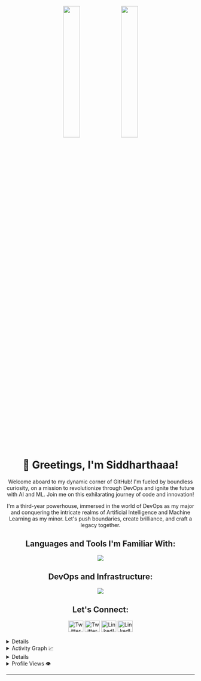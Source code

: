 <!-- Banner -->
<p align="center">
  <img src="https://user-images.githubusercontent.com/65187002/144930161-2f783401-8d27-4fdf-a2f7-cc0ba32f1f1f.gif" width="30%">
  <img src="https://user-images.githubusercontent.com/65187002/144930161-2f783401-8d27-4fdf-a2f7-cc0ba32f1f1f.gif" width="30%">
</p>

<!-- Profile Name and Introduction -->
<h1 align="center">👋 Greetings, I'm Siddharthaaa!</h1>
<p align="center">
  Welcome aboard to my dynamic corner of GitHub! I'm fueled by boundless curiosity, on a mission to revolutionize through DevOps and ignite the future with AI and ML. Join me on this exhilarating journey of code and innovation!
</p>
<p align="center">
  I'm a third-year powerhouse, immersed in the world of DevOps as my major and conquering the intricate realms of Artificial Intelligence and Machine Learning as my minor. Let's push boundaries, create brilliance, and craft a legacy together.
</p>




<!-- Dynamic Graph -->


<!-- Skills -->
<h2 align="center">Languages and Tools I'm Familiar With:</h2>
<p align="center">
  <a href="https://skillicons.dev">
    <img src="https://skillicons.dev/icons?i=java,js,html,css,react,rust,c,python,mysql,flutter" />
  </a>
</p>

<!-- DevOps Tools -->
<h2 align="center">DevOps and Infrastructure:</h2>
<p align="center">
  <a href="https://skillicons.dev">
    <img src="https://skillicons.dev/icons?i=git,kubernetes,docker,linux,grafana,jenkins,maven,aws,vim" />
  </a>
</p>

<!-- Spongebob GIF 
<p align="center">
  <img src="https://c.tenor.com/enLBClxEcWMAAAAC/spongebob-technology.gif" width="80%" alt="Spongebob Technology">
</p>-->

<!-- Social Links -->
<h2 align="center">Let's Connect:</h2>
<p align="center">
  <a href="https://twitter.com/Siddharthaaa21" target="_blank"><img src="https://skillicons.dev/icons?i=twitter"  alt="Twitter" height="30" width="40"></a>
    <a href="https://www.instagram.com/_siddhartha_arora/?next=%2F" target="_blank"><img src="https://skillicons.dev/icons?i=instagram"  alt="Twitter" height="30" width="40"></a>
  <a href="https://www.linkedin.com/in/Siddharthaaa21" target="_blank"><img src="https://skillicons.dev/icons?i=linkedin"  alt="LinkedIn" height="30" width="40"></a>
  <a href="https://www.leetcode.com/siddharthaaa21" target="_blank"><img src="https://skillicons.dev/icons?i=leetcode"  alt="LinkedIn" height="30" width="40"> <a/>
</p>
<!-- GitHub Stats -->
<details>
  <summary>GitHub Profile Stats 💻</summary>
  <br/>
  <a href="https://github.com/anuraghazra/github-readme-stats">
    <img alt="Your GitHub Stats" src="https://github-readme-stats.vercel.app/api/?username=Siddharthaaa21&show_icons=true&count_private=true&theme=dark&hide_border=true&bg_color=000&title_color=00E676&icon_color=00E676" height="192px"/>
  </a>
  <a href="https://github.com/anuraghazra/github-readme-stats">
    <img alt="Your Top Languages" src="https://github-readme-stats.vercel.app/api/top-langs/?username=Siddharthaaa21&langs_count=8&layout=compact&theme=dark&hide_border=true&bg_color=000&title_color=00E676&icon_color=00E676&hide=Jupyter%20Notebook" height="192px"/>
  </a>
  <br/>
</details>

<!-- Activity Graph -->
<details>
  <summary>Activity Graph 📈</summary>
  <br/>
  <a href="https://github.com/ashutosh00710/github-readme-activity-graph">
   <img alt="Your Activity Graph" src="https://github-readme-activity-graph.vercel.app/graph?username=Siddharthaaa21&bg_color=000&color=ffffff&line=04e61b&point=403d3d&area=true&hide_border=true">

  <!-- Profile Views and  -->
</details>
<details>
  <summary> Streak Stats 
</summary>
  <p align="center">
  <a href="https://github.com/Siddharthaaa21">
    <img src="https://github-readme-streak-stats.herokuapp.com/?user=Siddharthaaa21&theme=cobalt" alt="Streak Stats" width="350">
  </a>
</p>
  
  <br/>
  
</details>

<!-- Profile Views -->
<details>
  <summary>Profile Views 👁️</summary>
  <br/>
  <img src="https://komarev.com/ghpvc/?username=Siddharthaaa21&label=PROFILE+VIEWS&style=for-the-badge&color=brightgreen">
</details>

<!-- Twitter Follow Badge 
<p align="center">
  <a href="https://twitter.com/SiddharthaAror9" target="_blank">
    <img src="https://img.shields.io/twitter/follow/siddharthaaror9?logo=twitter&style=for-the-badge" alt="Twitter Follow">
  </a>
</p>-->

<!-- Horizontal Line -->
<hr>
